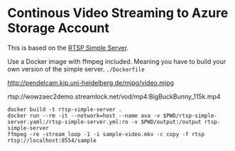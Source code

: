 # Continous Video Streaming to Azure Storage Account

This is based on the [RTSP Simple Server](https://github.com/aler9/rtsp-simple-server).

Use a Docker image with ffmpeg included. Meaning you have to build your own version of the simple server. `./Dockerfile`

http://pendelcam.kip.uni-heidelberg.de/mjpg/video.mjpg

rtsp://wowzaec2demo.streamlock.net/vod/mp4:BigBuckBunny_115k.mp4

```shell
docker build -t rtsp-simple-server .
docker run --rm -it --network=host --name ava -v $PWD/rtsp-simple-server.yaml:/rtsp-simple-server.yml:ro -v $PWD/output:/output rtsp-simple-server
ffmpeg -re -stream_loop -1 -i sample-video.mkv -c copy -f rtsp rtsp://localhost:8554/sample
```
